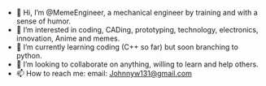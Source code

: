 - 👋 Hi, I’m @MemeEngineer, a mechanical engineer by training and with a sense of humor.
- 👀 I’m interested in coding, CADing, prototyping, technology, electronics, innovation, Anime and memes.
- 🌱 I’m currently learning coding (C++ so far) but soon branching to python. 
- 💞️ I’m looking to collaborate on anything, willing to learn and help others.
- 📫 How to reach me: email: Johnnyw131@gmail.com

<!---
MemeEngineer/MemeEngineer is a ✨ special ✨ repository because its `README.md` (this file) appears on your GitHub profile.
You can click the Preview link to take a look at your changes.
--->
